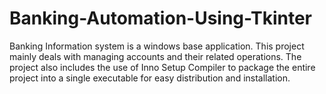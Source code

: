 # Banking-Automation-Using-Tkinter
Banking Information system is a windows base application. This project mainly deals with managing accounts and their related operations. The project also includes the use of Inno Setup Compiler to package the entire project into a single executable for easy distribution and installation.
